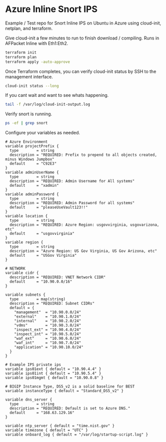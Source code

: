 # Azure Inline Snort IPS

Example / Test repo for Snort Inline IPS on Ubuntu in Azure using cloud-init, netplan, and terraform.

Give cloud-init a few minutes to run to finish download / compiling.  Runs in AFPacket Inline with Eth1:Eth2.

```bash
terraform init
terraform plan
terraform apply -auto-approve
```

Once Terraform completes, you can verify cloud-init status by SSH to the management interface.

```bash
cloud-init status --long
```

If you cant wait and want to see whats happening.

```bash
tail -f /var/log/cloud-init-output.log
```

Verify snort is running.

```bash
ps -ef | grep snort
```

Configure your variables as needed.

```HCL
# Azure Environment
variable projectPrefix {
  type        = string
  description = "REQUIRED: Prefix to prepend to all objects created, minus Windows Jumpbox"
  default     = "C92E3"
}
variable adminUserName {
  type        = string
  description = "REQUIRED: Admin Username for All systems"
  default     = "xadmin"
}
variable adminPassword {
  type        = string
  description = "REQUIRED: Admin Password for all systems"
  default     = "pleaseUseVault123!!"
}
variable location {
  type        = string
  description = "REQUIRED: Azure Region: usgovvirginia, usgovarizona, etc"
  default     = "usgovvirginia"
}
variable region {
  type        = string
  description = "Azure Region: US Gov Virginia, US Gov Arizona, etc"
  default     = "USGov Virginia"
}

# NETWORK
variable cidr {
  description = "REQUIRED: VNET Network CIDR"
  default     = "10.90.0.0/16"
}

variable subnets {
  type        = map(string)
  description = "REQUIRED: Subnet CIDRs"
  default = {
    "management"  = "10.90.0.0/24"
    "external"    = "10.90.1.0/24"
    "internal"    = "10.90.2.0/24"
    "vdms"        = "10.90.3.0/24"
    "inspect_ext" = "10.90.4.0/24"
    "inspect_int" = "10.90.5.0/24"
    "waf_ext"     = "10.90.6.0/24"
    "waf_int"     = "10.90.7.0/24"
    "application" = "10.90.10.0/24"
  }
}

# Example IPS private ips
variable ips01ext { default = "10.90.4.4" }
variable ips01int { default = "10.90.5.4" }
variable ips01mgmt { default = "10.90.0.8" }

# BIGIP Instance Type, DS5_v2 is a solid baseline for BEST
variable instanceType { default = "Standard_DS5_v2" }

variable dns_server {
  type        = string
  description = "REQUIRED: Default is set to Azure DNS."
  default     = "168.63.129.16"
}

variable ntp_server { default = "time.nist.gov" }
variable timezone { default = "UTC" }
variable onboard_log { default = "/var/log/startup-script.log" }
```
